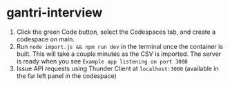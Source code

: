 # gantri-interview

1. Click the green Code button, select the Codespaces tab, and create a codespace on main.
2. Run `node import.js && npm run dev` in the terminal once the container is built. This will take a couple minutes as the CSV is imported. The server is ready when you see `Example app listening on port 3000`
3. Issue API requests using Thunder Client at `localhost:3000` (available in the far left panel in the codespace)